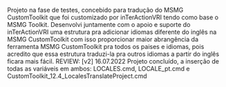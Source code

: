 Projeto na fase de testes, concebido para tradução do MSMG CustomToolkit que foi customizado por inTerActionVRI tendo como base o MSMG Toolkit. Desenvolvi juntamente com o apoio e suporte do inTerActionVRI uma estrutura pra adicionar idiomas diferente do inglês na MSMG CustomToolkit com isso proporcionar maior abrangência da ferramenta MSMG CustomToolkit pra todos os paises e idiomas, pois acredito que essa estrutura traduzi-la pra outros idiomas a partir do inglês ficara mais fácil. REVIEW: [v2] 16.07.2022 Projeto concluído, a inserção de todas as variáveis em ambos: LOCALES.cmd, LOCALE_pt.cmd e CustomToolkit_12.4_LocalesTranslateProject.cmd
